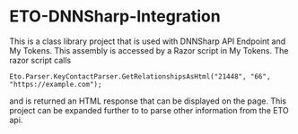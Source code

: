 # ETO-DNNSharp-Integration

This is a class library project that is used with DNNSharp API Endpoint and My Tokens. This assembly is accessed by a Razor script in My Tokens. 
The razor script calls 

`Eto.Parser.KeyContactParser.GetRelationshipsAsHtml("21448", "66", "https://example.com");` 

and is returned an HTML response that can be displayed on the page. This project can be expanded further to to parse other information from the ETO api.


